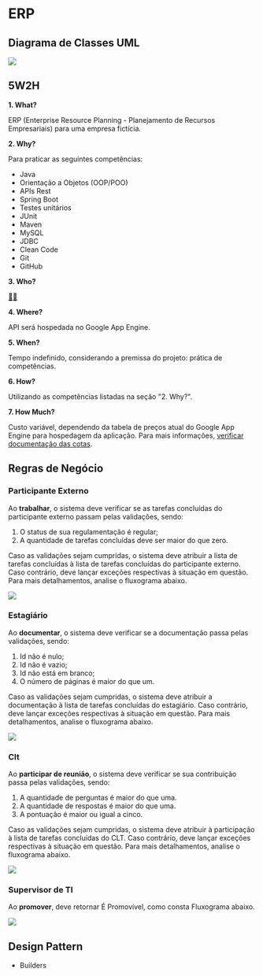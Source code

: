 # ERP

## Diagrama de Classes UML

![](erp.png)

## 5W2H

**1. What?**

ERP (Enterprise Resource Planning - Planejamento de Recursos Empresariais) para uma empresa fictícia.

**2. Why?**

Para praticar as seguintes competências:

-   Java
-   Orientação a Objetos (OOP/POO)
-   APIs Rest
-   Spring Boot
-   Testes unitários
-   JUnit
-   Maven
-   MySQL
-   JDBC
-   Clean Code
-   Git
-   GitHub

**3. Who?**

[🙋‍♂️](https://github.com/andre-alck)

**4. Where?**

API será hospedada no Google App Engine.

**5. When?**

Tempo indefinido, considerando a premissa do projeto: prática de competências.

**6. How?**

Utilizando as competências listadas na seção "2. Why?".

**7. How Much?**

Custo variável, dependendo da tabela de preços atual do Google App Engine para hospedagem da aplicação. Para mais informações, [verificar documentação das cotas](https://cloud.google.com/1ppengine/docs/standard/quotashl=pt-br).

## Regras de Negócio

### Participante Externo

Ao **trabalhar**, o sistema deve verificar se as tarefas concluídas do participante externo passam pelas validações, sendo:

1.  O status de sua regulamentação é regular;
1.  A quantidade de tarefas concluídas deve ser maior do que zero.

Caso as validações sejam cumpridas, o sistema deve atribuir a lista de tarefas concluídas à lista de tarefas concluídas do participante externo. Caso contrário, deve lançar exceções respectivas à situação em questão. Para mais detalhamentos, analise o fluxograma abaixo.

![](https://raw.githubusercontent.com/andre-alck/erp/main/regras.de.negocio/participante/externo/trabalhar.png)

### Estagiário

Ao **documentar**, o sistema deve verificar se a documentação passa pelas validações, sendo:

1. Id não é nulo;
1. Id não é vazio;
1. Id não está em branco;
1. O número de páginas é maior do que um.

Caso as validações sejam cumpridas, o sistema deve atribuir a documentação à lista de tarefas concluídas do estagiário. Caso contrário, deve lançar exceções respectivas à situação em questão. Para mais detalhamentos, analise o fluxograma abaixo.

![](https://raw.githubusercontent.com/andre-alck/erp/main/regras.de.negocio/participante/interno/funcionario/estagiario/documentar.png)

### Clt

Ao **participar de reunião**, o sistema deve verificar se sua contribuição passa pelas validações, sendo:

1. A quantidade de perguntas é maior do que uma.
1. A quantidade de respostas é maior do que uma.
1. A pontuação é maior ou igual a cinco.

Caso as validações sejam cumpridas, o sistema deve atribuir à participação à lista de tarefas concluídas do CLT. Caso contrário, deve lançar exceções respectivas à situação em questão. Para mais detalhamentos, analise o fluxograma abaixo.

![](https://raw.githubusercontent.com/andre-alck/erp/main/regras.de.negocio/participante/interno/funcionario/clt/participardereuniao.png)

### Supervisor de TI

Ao **promover**, deve retornar É Promovível, como consta Fluxograma abaixo.

![](https://raw.githubusercontent.com/andre-alck/erp/main/regras.de.negocio/participante/interno/funcionario/ti/supervisordeti/promover.png)

## Design Pattern

-   Builders
